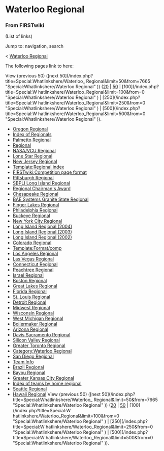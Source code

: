 # Waterloo Regional

### From FIRSTwiki

(List of links)

Jump to: navigation, search

&lt; [Waterloo Regional](/index.php?title=Waterloo_Regional&redirect=no
"Waterloo Regional" )  

The following pages link to here:

View (previous 50) ([next 50](/index.php?title=Special:Whatlinkshere/Waterloo_
Regional&limit=50&from=7665 "Special:Whatlinkshere/Waterloo Regional" ))
([20](/index.php?title=Special:Whatlinkshere/Waterloo_Regional&limit=20&from=0
"Special:Whatlinkshere/Waterloo Regional" ) |
[50](/index.php?title=Special:Whatlinkshere/Waterloo_Regional&limit=50&from=0
"Special:Whatlinkshere/Waterloo Regional" ) | [100](/index.php?title=Special:W
hatlinkshere/Waterloo_Regional&limit=100&from=0
"Special:Whatlinkshere/Waterloo Regional" ) | [250](/index.php?title=Special:W
hatlinkshere/Waterloo_Regional&limit=250&from=0
"Special:Whatlinkshere/Waterloo Regional" ) | [500](/index.php?title=Special:W
hatlinkshere/Waterloo_Regional&limit=500&from=0
"Special:Whatlinkshere/Waterloo Regional" )).

  * [Oregon Regional](/index.php/Oregon_Regional "Oregon Regional" )
  * [Index of Regionals](/index.php/Index_of_Regionals "Index of Regionals" )
  * [Palmetto Regional](/index.php/Palmetto_Regional "Palmetto Regional" )
  * [Regional](/index.php/Regional "Regional" )
  * [NASA/VCU Regional](/index.php/NASA/VCU_Regional "NASA/VCU Regional" )
  * [Lone Star Regional](/index.php/Lone_Star_Regional "Lone Star Regional" )
  * [New Jersey Regional](/index.php/New_Jersey_Regional "New Jersey Regional" )
  * [Template:Regional index](/index.php/Template:Regional_index "Template:Regional index" )
  * [FIRSTwiki:Competition page format](/index.php/FIRSTwiki:Competition_page_format "FIRSTwiki:Competition page format" )
  * [Pittsburgh Regional](/index.php/Pittsburgh_Regional "Pittsburgh Regional" )
  * [SBPLI Long Island Regional](/index.php/SBPLI_Long_Island_Regional "SBPLI Long Island Regional" )
  * [Regional Chairman's Award](/index.php/Regional_Chairman%27s_Award "Regional Chairman's Award" )
  * [Chesapeake Regional](/index.php/Chesapeake_Regional "Chesapeake Regional" )
  * [BAE Systems Granite State Regional](/index.php/BAE_Systems_Granite_State_Regional "BAE Systems Granite State Regional" )
  * [Finger Lakes Regional](/index.php/Finger_Lakes_Regional "Finger Lakes Regional" )
  * [Philadelphia Regional](/index.php/Philadelphia_Regional "Philadelphia Regional" )
  * [Buckeye Regional](/index.php/Buckeye_Regional "Buckeye Regional" )
  * [New York City Regional](/index.php/New_York_City_Regional "New York City Regional" )
  * [Long Island Regional (2004)](/index.php/Long_Island_Regional_%282004%29 "Long Island Regional \(2004\)" )
  * [Long Island Regional (2003)](/index.php/Long_Island_Regional_%282003%29 "Long Island Regional \(2003\)" )
  * [Long Island Regional (2002)](/index.php/Long_Island_Regional_%282002%29 "Long Island Regional \(2002\)" )
  * [Colorado Regional](/index.php/Colorado_Regional "Colorado Regional" )
  * [Template:Format/comp](/index.php/Template:Format/comp "Template:Format/comp" )
  * [Los Angeles Regional](/index.php/Los_Angeles_Regional "Los Angeles Regional" )
  * [Las Vegas Regional](/index.php/Las_Vegas_Regional "Las Vegas Regional" )
  * [Connecticut Regional](/index.php/Connecticut_Regional "Connecticut Regional" )
  * [Peachtree Regional](/index.php/Peachtree_Regional "Peachtree Regional" )
  * [Israel Regional](/index.php/Israel_Regional "Israel Regional" )
  * [Boston Regional](/index.php/Boston_Regional "Boston Regional" )
  * [Great Lakes Regional](/index.php/Great_Lakes_Regional "Great Lakes Regional" )
  * [Florida Regional](/index.php/Florida_Regional "Florida Regional" )
  * [St. Louis Regional](/index.php/St._Louis_Regional "St. Louis Regional" )
  * [Detroit Regional](/index.php/Detroit_Regional "Detroit Regional" )
  * [Midwest Regional](/index.php/Midwest_Regional "Midwest Regional" )
  * [Wisconsin Regional](/index.php/Wisconsin_Regional "Wisconsin Regional" )
  * [West Michigan Regional](/index.php/West_Michigan_Regional "West Michigan Regional" )
  * [Boilermaker Regional](/index.php/Boilermaker_Regional "Boilermaker Regional" )
  * [Arizona Regional](/index.php/Arizona_Regional "Arizona Regional" )
  * [Davis Sacramento Regional](/index.php/Davis_Sacramento_Regional "Davis Sacramento Regional" )
  * [Silicon Valley Regional](/index.php/Silicon_Valley_Regional "Silicon Valley Regional" )
  * [Greater Toronto Regional](/index.php/Greater_Toronto_Regional "Greater Toronto Regional" )
  * [Category:Waterloo Regional](/index.php/Category:Waterloo_Regional "Category:Waterloo Regional" )
  * [San Diego Regional](/index.php/San_Diego_Regional "San Diego Regional" )
  * [Team Info](/index.php/Team_Info "Team Info" )
  * [Brazil Regional](/index.php/Brazil_Regional "Brazil Regional" )
  * [Bayou Regional](/index.php/Bayou_Regional "Bayou Regional" )
  * [Greater Kansas City Regional](/index.php/Greater_Kansas_City_Regional "Greater Kansas City Regional" )
  * [Index of teams by home regional](/index.php/Index_of_teams_by_home_regional "Index of teams by home regional" )
  * [Seattle Regional](/index.php/Seattle_Regional "Seattle Regional" )
  * [Hawaii Regional](/index.php/Hawaii_Regional "Hawaii Regional" )
View (previous 50) ([next 50](/index.php?title=Special:Whatlinkshere/Waterloo_
Regional&limit=50&from=7665 "Special:Whatlinkshere/Waterloo Regional" ))
([20](/index.php?title=Special:Whatlinkshere/Waterloo_Regional&limit=20&from=0
"Special:Whatlinkshere/Waterloo Regional" ) |
[50](/index.php?title=Special:Whatlinkshere/Waterloo_Regional&limit=50&from=0
"Special:Whatlinkshere/Waterloo Regional" ) | [100](/index.php?title=Special:W
hatlinkshere/Waterloo_Regional&limit=100&from=0
"Special:Whatlinkshere/Waterloo Regional" ) | [250](/index.php?title=Special:W
hatlinkshere/Waterloo_Regional&limit=250&from=0
"Special:Whatlinkshere/Waterloo Regional" ) | [500](/index.php?title=Special:W
hatlinkshere/Waterloo_Regional&limit=500&from=0
"Special:Whatlinkshere/Waterloo Regional" )).

